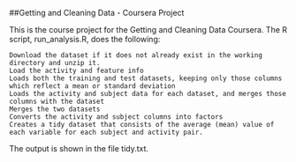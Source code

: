 ##Getting and Cleaning Data - Coursera Project

This is the course project for the Getting and Cleaning Data Coursera. The R script, run_analysis.R, does the following:

    Download the dataset if it does not already exist in the working directory and unzip it.
    Load the activity and feature info
    Loads both the training and test datasets, keeping only those columns which reflect a mean or standard deviation
    Loads the activity and subject data for each dataset, and merges those columns with the dataset
    Merges the two datasets
    Converts the activity and subject columns into factors
    Creates a tidy dataset that consists of the average (mean) value of each variable for each subject and activity pair.

The output is shown in the file tidy.txt.
